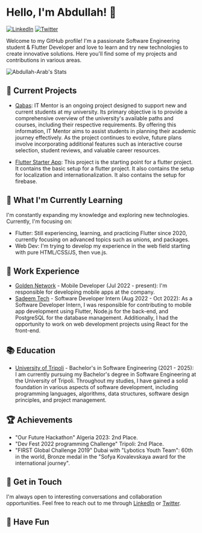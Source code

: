 # Hello, I'm Abdullah! 👋

[![LinkedIn](https://img.shields.io/badge/LinkedIn-Connect-blue?style=flat&logo=linkedin)](https://www.linkedin.com/in/abdullah-arab-1451961b6/)
[![Twitter](https://img.shields.io/badge/Twitter-Follow-blue?style=flat&logo=twitter)](https://twitter.com/AbdullahArab101)

Welcome to my GitHub profile! I'm a passionate Software Engineering student & Flutter Developer and love to learn and try new technologies to create innovative solutions. Here you'll find some of my projects and contributions in various areas.

![Abdullah-Arab's Stats](https://github-readme-stats.vercel.app/api?username=Abdullah-Arab&theme=dark&show_icons=true&hide_border=false&count_private=true)

## 🔭 Current Projects

- [Qabas](https://github.com/IT-UOT/IT_mentor): IT Mentor is an ongoing project designed to support new and current students at my university. Its primary objective is to provide a comprehensive overview of the university's available paths and courses, including their respective requirements. By offering this information, IT Mentor aims to assist students in planning their academic journey effectively. As the project continues to evolve, future plans involve incorporating additional features such as interactive course selection, student reviews, and valuable career resources.

- [Flutter Starter App](https://github.com/Abdullah-Arab/flutter_starter): This project is the starting point for a flutter project. It contains the basic setup for a flutter project. It also contains the setup for localization and internationalization. It also contains the setup for firebase.

## 🌱 What I'm Currently Learning

I'm constantly expanding my knowledge and exploring new technologies. Currently, I'm focusing on:

- Flutter: Still experiencing, learning, and practicing Flutter since 2020, currently focusing on advanced topics such as unions, and packages.
- Web Dev: I'm trying to develop my experience in the web field starting with pure HTML/CSS/JS, then vue.js.

## 💼 Work Experience

- [Golden Network](https://bekam.ly) - Mobile Developer (Jul 2022 - present): I'm responsible for developing mobile apps at the company.
- [Sadeem Tech](https://www.sadeem-tech.com) - Software Developer Intern (Aug 2022 - Oct 2022):  As a Software Developer Intern, I was responsible for contributing to mobile app development using Flutter, Node.js for the back-end, and PostgreSQL for the database management. Additionally, I had the opportunity to work on web development projects using React for the front-end.

## 📚 Education

- [University of Tripoli](https://uot.edu.ly/it/) -  Bachelor's in Software Engineering (2021 - 2025): I am currently pursuing my Bachelor's degree in Software Engineering at the University of Tripoli. Throughout my studies, I have gained a solid foundation in various aspects of software development, including programming languages, algorithms, data structures, software design principles, and project management.

## 🏆 Achievements

- "Our Future Hackathon" Algeria 2023: 2nd Place.
- "Dev Fest 2022 programming Challenge" Tripoli: 2nd Place.
- "FIRST Global Challenge 2019" Dubai with "Lybotics Youth Team": 60th in the world, Bronze medal in the "Sofya Kovalevskaya award for the international journey".

## 💬 Get in Touch

I'm always open to interesting conversations and collaboration opportunities. Feel free to reach out to me through [LinkedIn](https://www.linkedin.com/in/abdullah-arab-1451961b6/) or [Twitter](https://twitter.com/AbdullahArab101).

## 🌟 Have Fun
